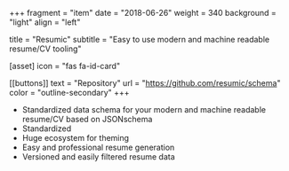 +++
fragment = "item"
date = "2018-06-26"
weight = 340
background = "light"
align = "left"

title = "Resumic"
subtitle = "Easy to use modern and machine readable resume/CV tooling"

[asset]
  icon = "fas fa-id-card"

[[buttons]]
  text = "Repository"
  url = "https://github.com/resumic/schema"
  color = "outline-secondary"
+++

* Standardized data schema for your modern and machine readable resume/CV based on JSONschema
* Standardized
* Huge ecosystem for theming
* Easy and professional resume generation
* Versioned and easily filtered resume data
